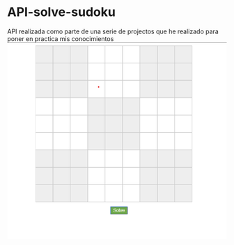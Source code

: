 # API-solve-sudoku
API realizada como parte de una serie de projectos que he realizado para poner en practica mis conocimientos
<img src="./sudoku.png">
